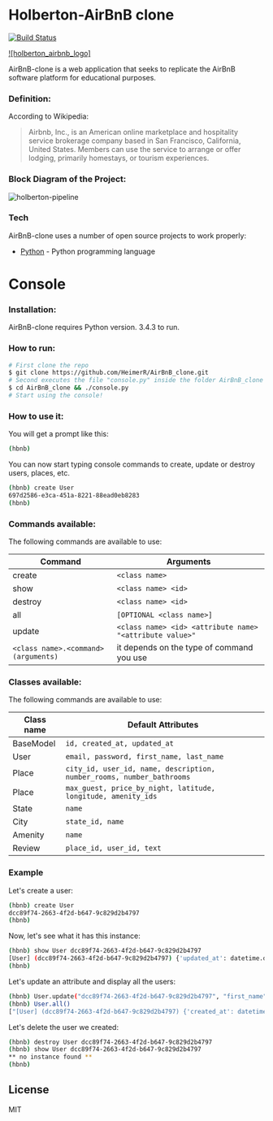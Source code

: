 # Holberton-AirBnB clone

[![Build Status](https://travis-ci.org/joemccann/dillinger.svg?branch=master)](https://travis-ci.org/joemccann/dillinger)

[![holberton_airbnb_logo]](https://holbertonintranet.s3.amazonaws.com/uploads/medias/2018/6/65f4a1dd9c51265f49d0.png?X-Amz-Algorithm=AWS4-HMAC-SHA256&X-Amz-Credential=AKIARDDGGGOUXW7JF5MT%2F20190703%2Fus-east-1%2Fs3%2Faws4_request&X-Amz-Date=20190703T152323Z&X-Amz-Expires=86400&X-Amz-SignedHeaders=host&X-Amz-Signature=fad27256d815f6d0b1720d8d7a9effc1b6995a5254853cede6512b6741a08605)

AirBnB-clone is a web application that seeks to replicate the AirBnB software platform for educational purposes. 

### Definition:

According to Wikipedia:

> Airbnb, Inc., is an American online marketplace and hospitality service brokerage company based in San Francisco, California, United States. Members can use the service to arrange or offer lodging, primarily homestays, or tourism experiences.

### Block Diagram of the Project:

![holberton-pipeline](https://holbertonintranet.s3.amazonaws.com/uploads/medias/2018/6/815046647d23428a14ca.png?X-Amz-Algorithm=AWS4-HMAC-SHA256&X-Amz-Credential=AKIARDDGGGOUXW7JF5MT%2F20190703%2Fus-east-1%2Fs3%2Faws4_request&X-Amz-Date=20190703T152323Z&X-Amz-Expires=86400&X-Amz-SignedHeaders=host&X-Amz-Signature=ea2fde939c393fae2f9efb865aa4ab40200d83f42efe387d329c3acfae3efb5a)

### Tech

AirBnB-clone uses a number of open source projects to work properly:

* [Python](https://github.com/python) - Python programming language

# Console

### Installation:

AirBnB-clone requires Python version. 3.4.3 to run.

### How to run:

```sh
# First clone the repo
$ git clone https://github.com/HeimerR/AirBnB_clone.git
# Second executes the file "console.py" inside the folder AirBnB_clone
$ cd AirBnB_clone && ./console.py
# Start using the console!
```

### How to use it:

You will get a prompt like this:
```sh
(hbnb) 
```
You can now start typing console commands to create, update or destroy users, places, etc.
```sh
(hbnb) create User
697d2586-e3ca-451a-8221-88ead0eb8283
(hbnb)
```

### Commands available:

The following commands are available to use:

| Command | Arguments |
| ------ | ------ |
| create | `<class name>` |
| show | `<class name> <id>` |
| destroy | `<class name> <id>` |
| all | `[OPTIONAL <class name>]`  |
| update | `<class name> <id> <attribute name> "<attribute value>"`  |
| `<class name>.<command>(arguments)`| it depends on the type of command you use |

### Classes available:

The following commands are available to use:

| Class name | Default Attributes |
| ------ | ------ |
| BaseModel | `id, created_at, updated_at` |
| User | `email, password, first_name, last_name` |
| Place | `city_id, user_id, name, description, number_rooms, number_bathrooms` |
| Place | `max_guest, price_by_night, latitude, longitude, amenity_ids` |
| State | `name`  |
| City | `state_id, name`  |
| Amenity | `name`  |
| Review | `place_id, user_id, text`  |

### Example

Let's create a user:
```sh
(hbnb) create User
dcc89f74-2663-4f2d-b647-9c829d2b4797
(hbnb)
```

Now, let's see what it has this instance:
```sh
(hbnb) show User dcc89f74-2663-4f2d-b647-9c829d2b4797
[User] (dcc89f74-2663-4f2d-b647-9c829d2b4797) {'updated_at': datetime.datetime(2019, 7, 3, 19, 14, 32, 536201), 'id': 'dcc89f74-2663-4f2d-b647-9c829d2b4797', 'created_at': datetime.datetime(2019, 7, 3, 19, 14, 32, 536180)}
(hbnb)
```

Let's update an attribute and display all the users:
```sh
(hbnb) User.update("dcc89f74-2663-4f2d-b647-9c829d2b4797", "first_name", "Heimer")
(hbnb) User.all()
["[User] (dcc89f74-2663-4f2d-b647-9c829d2b4797) {'created_at': datetime.datetime(2019, 7, 3, 19, 14, 32, 536180), 'id': 'dcc89f74-2663-4f2d-b647-9c829d2b4797', 'first_name': 'Heimer', 'updated_at': datetime.datetime(2019, 7, 3, 19, 18, 4, 845273)}", "[User] (697d2586-e3ca-451a-8221-88ead0eb8283) {'created_at': datetime.datetime(2019, 7, 3, 17, 55, 49, 24311), 'id': '697d2586-e3ca-451a-8221-88ead0eb8283', 'updated_at': datetime.datetime(2019, 7, 3, 18, 1, 19, 126604)}"]
```
Let's delete the user we created:
```sh
(hbnb) destroy User dcc89f74-2663-4f2d-b647-9c829d2b4797
(hbnb) show User dcc89f74-2663-4f2d-b647-9c829d2b4797
** no instance found **
(hbnb)
```
License
----

MIT
